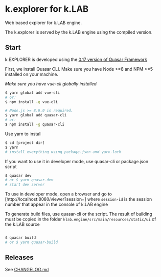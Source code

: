 # k.explorer for k.LAB

Web based explorer for k.LAB engine.

The k.explorer is served by the k.LAB engine using the compiled version.

## Start

k.EXPLORER is developed using the [0.17 version of Quasar Framework](https://v0-17.quasar-framework.org/)

First, we install Quasar CLI. Make sure you have Node >=8 and NPM >=5 installed on your machine.

*Make sure you have vue-cli globally installed*
```bash
$ yarn global add vue-cli
# or:
$ npm install -g vue-cli

# Node.js >= 8.9.0 is required.
$ yarn global add quasar-cli
# or:
$ npm install -g quasar-cli
```

Use yarn to install

```bash
$ cd [project dir]
$ yarn
# install everything using package.json and yarn.lock

```

If you want to use it in developer mode, use quasar-cli or package.json script
```bash
$ quasar dev
# or $ yarn quasar-dev
# start dev server
```
To use in developer mode, open a browser and go to [http://localhost:8080/viewer?session=<session-id>]
where `session-id` is the session number that appear in the console of k.LAB engine

To generate build files, use quasar-cli or the script.
The result of building must be copied in the folder `klab.engine/src/main/resources/static/ui` of the k.LAB source

```bash

$ quasar build
# or $ yarn quasar-build

```
## Releases

See [CHANGELOG.md](CHANGELOG.md)
